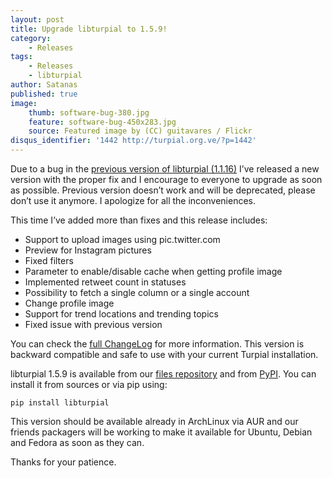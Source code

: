 ```yaml
---
layout: post
title: Upgrade libturpial to 1.5.9!
category:
    - Releases
tags:
    - Releases
    - libturpial
author: Satanas
published: true
image:
    thumb: software-bug-380.jpg
    feature: software-bug-450x283.jpg
    source: Featured image by (CC) guitavares / Flickr
disqus_identifier: '1442 http://turpial.org.ve/?p=1442'
---
```

Due to a bug in the [previous version of libturpial (1.1.16)](http://turpial.org.ve/2014/01/libturpial-1-1-16-a-new-maintenance-version/) I’ve released a new version with the proper fix and I encourage to everyone to upgrade as soon as possible. Previous version doesn’t work and will be deprecated, please don’t use it anymore. I apologize for all the inconveniences.

This time I’ve added more than fixes and this release includes:

* Support to upload images using pic.twitter.com
* Preview for Instagram pictures
* Fixed filters
* Parameter to enable/disable cache when getting profile image
* Implemented retweet count in statuses
* Possibility to fetch a single column or a single account
* Change profile image
* Support for trend locations and trending topics
* Fixed issue with previous version

You can check the [full ChangeLog](https://github.com/satanas/libturpial/blob/1.5.9/ChangeLog) for more information. This version is backward compatible and safe to use with your current Turpial installation.

libturpial 1.5.9 is available from our [files repository](https://github.com/satanas/libturpial/releases) and from [PyPI](https://pypi.python.org/pypi/libturpial). You can install it from sources or via pip using:

    pip install libturpial

This version should be available already in ArchLinux via AUR and our friends packagers will be working to make it available for Ubuntu, Debian and Fedora as soon as they can.

Thanks for your patience.